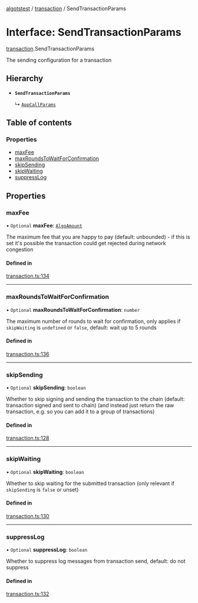 [algotstest](../README.md) / [transaction](../modules/transaction.md) / SendTransactionParams

# Interface: SendTransactionParams

[transaction](../modules/transaction.md).SendTransactionParams

The sending configuration for a transaction

## Hierarchy

- **`SendTransactionParams`**

  ↳ [`AppCallParams`](app.AppCallParams.md)

## Table of contents

### Properties

- [maxFee](transaction.SendTransactionParams.md#maxfee)
- [maxRoundsToWaitForConfirmation](transaction.SendTransactionParams.md#maxroundstowaitforconfirmation)
- [skipSending](transaction.SendTransactionParams.md#skipsending)
- [skipWaiting](transaction.SendTransactionParams.md#skipwaiting)
- [suppressLog](transaction.SendTransactionParams.md#suppresslog)

## Properties

### maxFee

• `Optional` **maxFee**: [`AlgoAmount`](../classes/algo_amount.AlgoAmount.md)

The maximum fee that you are happy to pay (default: unbounded) - if this is set it's possible the transaction could get rejected during network congestion

#### Defined in

[transaction.ts:134](https://github.com/algorandfoundation/algokit-utils-ts/blob/b75e3eb/src/transaction.ts#L134)

___

### maxRoundsToWaitForConfirmation

• `Optional` **maxRoundsToWaitForConfirmation**: `number`

The maximum number of rounds to wait for confirmation, only applies if `skipWaiting` is `undefined` or `false`, default: wait up to 5 rounds

#### Defined in

[transaction.ts:136](https://github.com/algorandfoundation/algokit-utils-ts/blob/b75e3eb/src/transaction.ts#L136)

___

### skipSending

• `Optional` **skipSending**: `boolean`

Whether to skip signing and sending the transaction to the chain (default: transaction signed and sent to chain)
  (and instead just return the raw transaction, e.g. so you can add it to a group of transactions)

#### Defined in

[transaction.ts:128](https://github.com/algorandfoundation/algokit-utils-ts/blob/b75e3eb/src/transaction.ts#L128)

___

### skipWaiting

• `Optional` **skipWaiting**: `boolean`

Whether to skip waiting for the submitted transaction (only relevant if `skipSending` is `false` or unset)

#### Defined in

[transaction.ts:130](https://github.com/algorandfoundation/algokit-utils-ts/blob/b75e3eb/src/transaction.ts#L130)

___

### suppressLog

• `Optional` **suppressLog**: `boolean`

Whether to suppress log messages from transaction send, default: do not suppress

#### Defined in

[transaction.ts:132](https://github.com/algorandfoundation/algokit-utils-ts/blob/b75e3eb/src/transaction.ts#L132)
